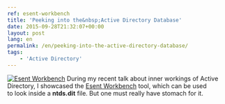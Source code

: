 ```yaml
---
ref: esent-workbench
title: 'Peeking into the&nbsp;Active Directory Database'
date: 2015-09-28T21:32:07+00:00
layout: post
lang: en
permalink: /en/peeking-into-the-active-directory-database/
tags:
    - 'Active Directory'
---
```


[![Esent Workbench](https://www.dsinternals.com/wp-content/uploads/workbench-300x185.png)](https://www.dsinternals.com/wp-content/uploads/workbench.png) During my recent talk about inner workings of&nbsp;Active Directory, I&nbsp;showcased the [Esent Workbench](https://bitbucket.org/gfkeogh/esentworkbench/wiki/Home#markdown-header-esent-workbench) tool, which&nbsp;can be used to&nbsp;look inside a&nbsp;**ntds.dit** file. But&nbsp;one must really have stomach for&nbsp;it.